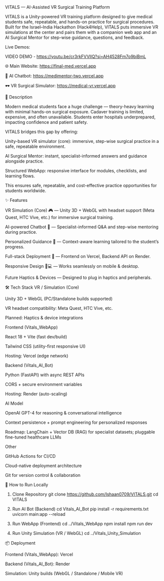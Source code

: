 VITALS — AI-Assisted VR Surgical Training Platform

VITALS is a Unity-powered VR training platform designed to give medical students safe, repeatable, and hands-on practice for surgical procedures. Built for the Israel–India Hackathon (Hack4Help), VITALS puts immersive VR simulations at the center and pairs them with a companion web app and an AI Surgical Mentor for step-wise guidance, questions, and feedback.

Live Demos:

VIDEO DEMO - https://youtu.be/cr3rkFVVllQ?si=AH4528Fm7o9biBmL

🌐 Main Website: https://final-med.vercel.app

🤖 AI Chatbot: https://medimentor-two.vercel.app

🕶 VR Surgical Simulator: https://medical-vr.vercel.app

📖 Description

Modern medical students face a huge challenge — theory-heavy learning with minimal hands-on surgical exposure. Cadaver training is limited, expensive, and often unavailable. Students enter hospitals underprepared, impacting confidence and patient safety.

VITALS bridges this gap by offering:

Unity-based VR simulator (core): immersive, step-wise surgical practice in a safe, repeatable environment.

AI Surgical Mentor: instant, specialist-informed answers and guidance alongside practice.

Structured WebApp: responsive interface for modules, checklists, and learning flows.

This ensures safe, repeatable, and cost-effective practice opportunities for students worldwide.

✨ Features

VR Simulation (Core) 🎮 — Unity 3D + WebGL with headset support (Meta Quest, HTC Vive, etc.) for immersive surgical training.

AI-powered Chatbot 🤖 — Specialist-informed Q&A and step-wise mentoring during practice.

Personalized Guidance 🧠 — Context-aware learning tailored to the student’s progress.

Full-stack Deployment 🚀 — Frontend on Vercel, Backend API on Render.

Responsive Design 📱💻 — Works seamlessly on mobile & desktop.

Future Haptics & Devices — Designed to plug in haptics and peripherals.

🛠 Tech Stack
VR / Simulation (Core)

Unity 3D + WebGL (PC/Standalone builds supported)

VR headset compatibility: Meta Quest, HTC Vive, etc.

Planned: Haptics & device integrations

Frontend (Vitals_WebApp)

React 18 + Vite (fast dev/build)

Tailwind CSS (utility-first responsive UI)

Hosting: Vercel (edge network)

Backend (Vitals_AI_Bot)

Python (FastAPI) with async REST APIs

CORS + secure environment variables

Hosting: Render (auto-scaling)

AI Model

OpenAI GPT-4 for reasoning & conversational intelligence

Context persistence + prompt engineering for personalized responses

Roadmap: LangChain + Vector DB (RAG) for specialist datasets; pluggable fine-tuned healthcare LLMs

Other

GitHub Actions for CI/CD

Cloud-native deployment architecture

Git for version control & collaboration

🚀 How to Run Locally
1) Clone Repository
git clone https://github.com/Ishaan0709/VITALS.git
cd VITALS

2) Run AI Bot (Backend)
cd Vitals_AI_Bot
pip install -r requirements.txt
uvicorn main:app --reload

3) Run WebApp (Frontend)
cd ../Vitals_WebApp
npm install
npm run dev

4) Run Unity Simulation (VR / WebGL)
cd ../Vitals_Unity_Simulation

📦 Deployment

Frontend (Vitals_WebApp): Vercel

Backend (Vitals_AI_Bot): Render

Simulation: Unity builds (WebGL / Standalone / Mobile VR)
